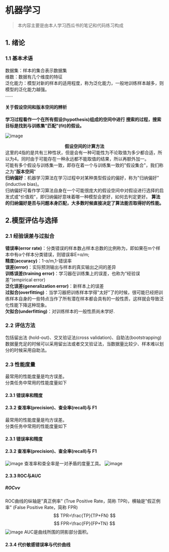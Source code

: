 # 机器学习
>
>本内容主要是由本人学习西瓜书的笔记和代码练习构成
## 1. 绪论
### 1.1 基本术语
数据集：样本的集合表示数据集  
维数：数据有几个维度的特征  
泛化能力：模型对新的样本的适用程度，称为泛化能力，一般地训练样本越多，则模型的泛化能力越强。  
......  
#### 关于假设空间和版本空间的辨析
**学习过程看作一个在所有假设(hypothesis)组成的空间中进行
搜索的过程，搜索目标是找到与训练集"匹配"(fit)的假设。**  

![image](https://github.com/whisper-la/machine-learning/assets/131673492/d0bdb4b0-af25-4322-8ed3-ffc99d8d6d47)
**<center>假设空间的计算方法</center>**
这里的4指的是共有三种性状，但是会有一种可能性为不论取值为多少都合适，所以为4。同时由于可能存在一种永远都不能取值的结果，所以再额外加一。  
可能有多个假设与训练集一致，即存在着一个与训练集一致的"假设集合"，我们称之为"**版本空间**"  
**归纳偏好**：机器学习算法在学习过程中对某种类型假设的偏好，称为"归纳偏好" (inductive bias)。  
归纳偏好可看作学习算法自身在一个可能很庞大的假设空间中对假设进行选择的启发式或"价值观"，即归纳偏好意味着哪一种模型会更好，如何去判定更好。
**算法的归纳偏好是否与问题本身匹配，大多数时候直接决定了算法能否取得好的性能。**
## 2.模型评估与选择
### 2.1 经验误差与过拟合
**错误率(error rate)**：分类错误的样本数占样本总数的比例称为，即如果在m个样本中有α个样本分类错误，则错误率E=α/m;  
**精度(accuracy)**：1-α/m,1-错误率  
**误差(error)**：实际预测输出与样本的真实输出之间的差异  
**训练误差(training error)**：学习器在训练集上的误差，也称为“经验误差”(empirical error)  
**泛化误差(generalization error)**：新样本上的误差  
**过拟合(overfitting)**：当学习器把训练样本学得"太好"了的时候，很可能巳经把训练样本自身的一些特点当作了所有潜在样本都会具有的一般性质，这样就会导致泛化性能下降这种现象。  
**欠拟合(underfitting)**：对训练样本的一般性质尚未学好.  
### 2.2 评估方法  
包括留出法 (hold-out)、交叉验证法(cross validation)、自助法(bootstrapping)
数据量充足的时候可以采用留出法或者交叉验证法，当数据量比较少、样本难以划分的时候采用自助法。  

### 2.3 性能度量
最常用的性能度量是均方误差。  
分类任务中常用的性能度量如下  
#### 2.3.1 错误率和精度
#### 2.3.2 查准率(precision)、查全率(recall)与 F1  

最常用的性能度量是均方误差。  
分类任务中常用的性能度量如下  
#### 2.3.1 错误率和精度
#### 2.3.2 查准率(precision)、查全率(recall)与 F1  
![image](https://github.com/whisper-la/machine-learning/assets/131673492/df702610-75af-4016-b7e0-025bfa78a577)
查准率和查全率是一对矛盾的度量工具。
![image](https://github.com/whisper-la/machine-learning/assets/131673492/5a649f40-6f5c-43ca-9bb7-40d78616c48c)
#### 2.3.3 ROC与AUC
##### ROCvv
ROC曲线的纵轴是"真正例率" (True Positive Rate，简称 TPR)，横轴是"假正例率" (False Positive Rate，简称 FPR)  
$$
TPR=\frac{TP}{TP+FN}  
$$
$$
FPR=\frac{FP}{FP+TN}
$$
![image](https://github.com/whisper-la/machine-learning/assets/131673492/0625b48a-03a1-468e-9d68-a18e5697054b)
AUC是曲线所围的阴影部分面积。
#### 2.3.4 代价敏感错误率与代价曲线
